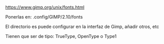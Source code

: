 https://www.gimp.org/unix/fonts.html

Ponerlas en:
.config/GIMP/2.10/fonts

El directorio es puede configurar en la interfaz de Gimp, añadir otros, etc

Tienen que ser de tipo: TrueType, OpenType o Type1
